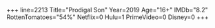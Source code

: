 +++
line=2213
Title="Prodigal Son"
Year=2019
Age="16+"
IMDb="8.2"
RottenTomatoes="54%"
Netflix=0
Hulu=1
PrimeVideo=0
Disney=0
+++

